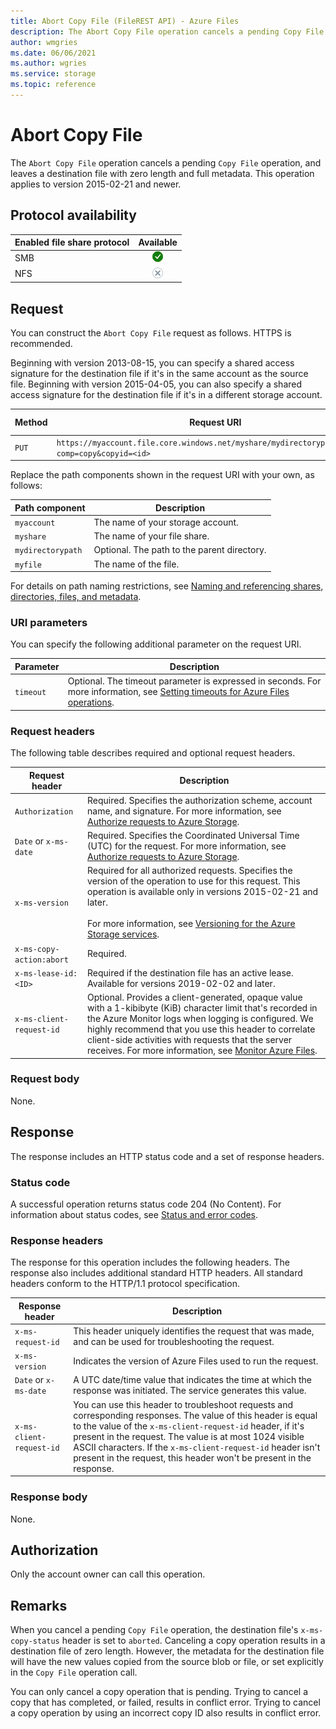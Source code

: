 ```yaml
---
title: Abort Copy File (FileREST API) - Azure Files
description: The Abort Copy File operation cancels a pending Copy File operation, and leaves a destination file with zero length and full metadata.
author: wmgries
ms.date: 06/06/2021
ms.author: wgries
ms.service: storage
ms.topic: reference
---
```


# Abort Copy File

The `Abort Copy File` operation cancels a pending `Copy File` operation, and leaves a destination file with zero length and full metadata. This operation applies to version 2015-02-21 and newer.

## Protocol availability

| Enabled file share protocol | Available |
|-|:-:|
| SMB | ![Yes](./media/yes-icon.png) |
| NFS | ![No](./media/no-icon.png) |
  
## Request

You can construct the `Abort Copy File` request as follows. HTTPS is recommended.  
  
Beginning with version 2013-08-15, you can specify a shared access signature for the destination file if it's in the same account as the source file. Beginning with version 2015-04-05, you can also specify a shared access signature for the destination file if it's in a different storage account.  
  
|Method|Request URI|HTTP version|  
|------------|-----------------|------------------|  
|`PUT`|`https://myaccount.file.core.windows.net/myshare/mydirectorypath/myfile?comp=copy&copyid=<id>`|HTTP/1.1|  
  
Replace the path components shown in the request URI with your own, as follows:  
  
|Path component|Description|  
|--------------------|-----------------|  
|`myaccount`|The name of your storage account.|  
|`myshare`|The name of your file share.|  
|`mydirectorypath`|Optional. The path to the parent directory.|  
|`myfile`|The name of the file.|  
  
For details on path naming restrictions, see [Naming and referencing shares, directories, files, and metadata](Naming-and-Referencing-Shares--Directories--Files--and-Metadata.md).  
  
### URI parameters

You can specify the following additional parameter on the request URI.  
  
|Parameter|Description|  
|---------------|-----------------|  
|`timeout`|Optional. The timeout parameter is expressed in seconds. For more information, see [Setting timeouts for Azure Files operations](setting-timeouts-for-file-service-operations.md).|  
  
### Request headers

The following table describes required and optional request headers.  
  
|Request header|Description|  
|--------------------|-----------------|  
|`Authorization`|Required. Specifies the authorization scheme, account name, and signature. For more information, see [Authorize requests to Azure Storage](authorize-requests-to-azure-storage.md).|  
|`Date` or `x-ms-date`|Required. Specifies the Coordinated Universal Time (UTC) for the request. For more information, see [Authorize requests to Azure Storage](authorize-requests-to-azure-storage.md).|  
|`x-ms-version`|Required for all authorized requests. Specifies the version of the operation to use for this request. This operation is available only in versions 2015-02-21 and later.<br /><br /> For more information, see [Versioning for the Azure Storage services](versioning-for-the-azure-storage-services.md).|  
|`x-ms-copy-action:abort`|Required.| 
|`x-ms-lease-id:<ID>`|Required if the destination file has an active lease. Available for versions 2019-02-02 and later. |
|`x-ms-client-request-id`|Optional. Provides a client-generated, opaque value with a 1-kibibyte (KiB) character limit that's recorded in the Azure Monitor logs when logging is configured. We highly recommend that you use this header to correlate client-side activities with requests that the server receives. For more information, see [Monitor Azure Files](/azure/storage/files/storage-files-monitoring).|
  
### Request body

None.  
  
## Response  

The response includes an HTTP status code and a set of response headers.  
  
### Status code  

A successful operation returns status code 204 (No Content). For information about status codes, see [Status and error codes](Status-and-Error-Codes2.md).

### Response headers

The response for this operation includes the following headers. The response also includes additional standard HTTP headers. All standard headers conform to the HTTP/1.1 protocol specification.  
  
|Response header|Description|  
|---------------------|-----------------|  
|`x-ms-request-id`|This header uniquely identifies the request that was made, and can be used for troubleshooting the request.|  
|`x-ms-version`|Indicates the version of Azure Files used to run the request.|  
|`Date` or `x-ms-date`|A UTC date/time value that indicates the time at which the response was initiated. The service generates this value.|  
|`x-ms-client-request-id`|You can use this header to troubleshoot requests and corresponding responses. The value of this header is equal to the value of the `x-ms-client-request-id` header, if it's present in the request. The value is at most 1024 visible ASCII characters. If the `x-ms-client-request-id` header isn't present in the request, this header won't be present in the response.|
  
### Response body

None.  
  
## Authorization

Only the account owner can call this operation.  
  
## Remarks

When you cancel a pending `Copy File` operation, the destination file's `x-ms-copy-status` header is set to `aborted`. Canceling a copy operation results in a destination file of zero length. However, the metadata for the destination file will have the new values copied from the source blob or file, or set explicitly in the `Copy File` operation call.  
  
You can only cancel a copy operation that is pending. Trying to cancel a copy that has completed, or failed, results in conflict error. Trying to cancel a copy operation by using an incorrect copy ID also results in conflict error.
